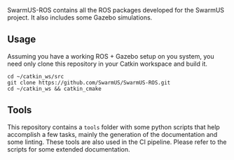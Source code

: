 SwarmUS-ROS contains all the ROS packages developed for the SwarmUS project. It also includes some Gazebo simulations.

## Usage
Assuming you have a working ROS + Gazebo setup on you system, you need only clone this repository in your Catkin workspace and build it.

```
cd ~/catkin_ws/src
git clone https://github.com/SwarmUS/SwarmUS-ROS.git
cd ~/catkin_ws && catkin_cmake
```

## Tools
This repository contains a `tools` folder with some python scripts that help accomplish a few tasks, mainly the generation of the documentation and some linting. These tools are also used in the CI pipeline. Please refer to the scripts for some extended documentation.